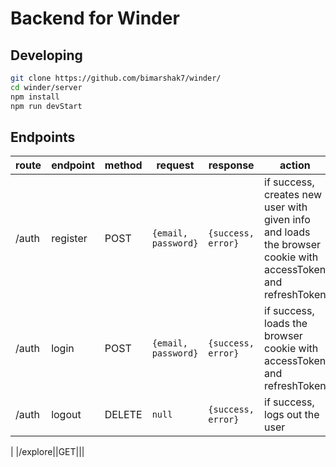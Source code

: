 # Backend for Winder

## Developing
```bash
git clone https://github.com/bimarshak7/winder/
cd winder/server
npm install
npm run devStart
```

## Endpoints

route|endpoint|method|request|response|action
-|-|-|-|-|-|
|/auth|register|POST|`{email, password}`|`{success, error}`|if success, creates new user with given info and loads the browser cookie with accessToken and refreshToken
|/auth|login|POST|`{email, password}`|`{success, error}`|if success, loads the browser cookie with accessToken and refreshToken
|/auth|logout|DELETE|`null`|`{success, error}`|if success, logs out the user
|
|/explore||GET|||


